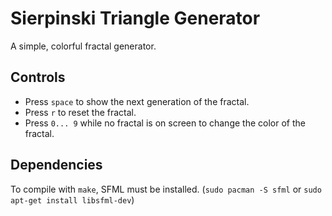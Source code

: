 # Sierpinski Triangle Generator
A simple, colorful fractal generator.

## Controls
* Press `space` to show the next generation of the fractal.
* Press `r` to reset the fractal.
* Press `0... 9` while no fractal is on screen to change the color of the fractal.

## Dependencies
To compile with `make`, SFML must be installed. (`sudo pacman -S sfml` or `sudo apt-get install libsfml-dev`)
